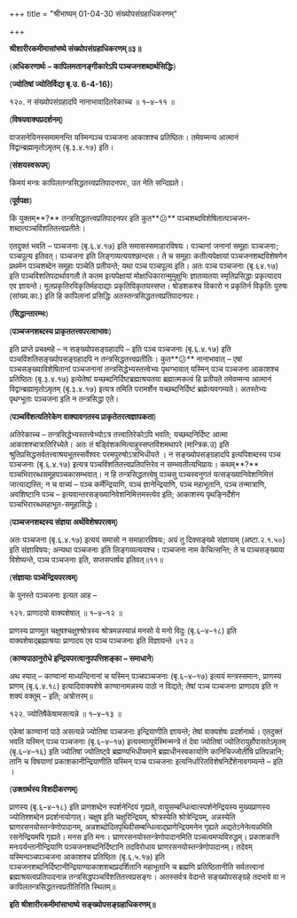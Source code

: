 +++
title = "श्रीभाष्यम् 01-04-30 संख्योपसंग्रहाधिकरणम्"

+++


**श्रीशारीरकमीमासांभष्ये संख्योपसंग्रहाधिकरणम्॥३॥**

(**अधिकरणार्थः – कापिलमतानङ्गीकारेऽपि पञ्चजनशब्दार्थसिद्धिः**)

(**ज्योतिषां ज्योतिर्विद्या बृ.उ. 6-4-16)**)

१२०. न संख्योपसंग्रहादपि नानाभावादितरेकाच्च ॥ १–४–११ ॥

(**विषयवाक्यप्रदर्शनम्**)

वाजसनेयिनस्समामनन्ति यस्मिन्पञ्च पञ्चजना आकाशश्च प्रतिष्ठितः। तमेवम्मन्य आत्मानं विद्वान्ब्रह्मामृतोऽमृतम् (बृ.३.४.१७) इति।

(**संशयस्वरूपम्**)

किमयं मन्त्रः कापिलतन्त्रसिद्धतत्त्वप्रतिपादनपरः, उत नेति सन्दिह्यते।

(**पूर्वपक्षः**)

किं युक्तम्**?** तन्त्रसिद्धतत्त्वप्रतिपादनपर इति कुत**😕** पञ्चशब्दविशेषितात्पञ्चजन-शब्दात्पञ्चविंशतितत्त्वप्रतीतेः।

एतदुक्तं भवति – पञ्चजनाः (बृ.६.४.१७) इति समासस्समाहारविषयः। पञ्चानां जनानां समूहाः पञ्चजनाः; पञ्चपूल्य इतिवत्। पञ्चजना इति लिङ्गव्यत्ययश्छान्दसः। ते च समूहाः कतीत्यपेक्षायां पञ्चजनशब्दविशेषणेन प्रथमेन पञ्चशब्देन समूहाः पञ्चेति प्रतीयन्ते; यथा पञ्च पञ्चपूल्य इति। अतः पञ्च पञ्चजनाः (बृ.६४.१७) इति पञ्चविंशतिपदार्थावगतौ ते कतम इत्यपेक्षायां मोक्षाधिकारान्मुमुक्षुभिः ज्ञातव्यतया स्मृतिप्रसिद्धाः प्रकृत्यादय एव ज्ञायन्ते। मूलप्रकृतिरविकृतिर्महदाद्याः प्रकृतिविकृतयस्सप्त। षोडशकश्च विकारो न प्रकृतिर्न विकृतिः पुरुषः (सांख्य.का.) इति हि कापिलानां प्रसिद्धिः अतस्तन्त्रसिद्धतत्त्वप्रतिपादनपरः।

(**सिद्धान्तारम्भः**)

(**पञ्चजनशब्दस्य प्राकृततत्त्वपरत्वाभावः**)

इति प्राप्ते प्रचक्ष्महे – न सङ्ख्योपसङ्ग्रहादपि – इति पञ्च पञ्चजनाः (बृ.६.४.१७) इति पञ्चविंशतिसङ्ख्योपसङ्ग्रहादपि न तन्त्रसिद्धतत्त्वप्रतीतिः। कुत**😕** नानाभावात् – एषां पञ्चसङ्ख्याविशेषितानां पञ्चजनानां तन्त्रसिद्धेभ्यस्तत्त्वेभ्यः पृथग्भावात् यस्मिन् पञ्च पञ्चजना आकाशश्च प्रतिष्ठितः (बृ.३.४.१७) इत्येतेषां यच्छब्दनिर्दिष्टब्रह्माश्रयतया ब्रह्मात्मकत्वं हि प्रतीयते तमेवम्मन्य आत्मानं विद्वान्ब्रह्मामृतोऽमृतम् (बृ.३.४.१७) इत्यत्र तमिति परामर्शेन यच्छब्दनिर्दिष्टं ब्रह्मेत्यवगम्यते। अतस्तेभ्यः पृथग्भूताः पञ्चजना इति न तन्त्रसिद्धा एते।

(**पञ्चविंशत्यतिरेकेण वाक्यावगतस्य प्राकृतेतरत्वज्ञापकता**)

अतिरेकाच्च – तन्त्रसिद्धेभ्यस्तत्त्वेभ्योऽत्र तत्त्वातिरेकोऽपि भवति; यच्छब्दनिर्दिष्ट आत्मा आकाशश्चात्रातिरिच्येते। अतः तं षड्विंशकमित्याहुस्सप्तविंशमथापरे (मान्त्रिक.उ) इति श्रुतिप्रसिद्धसर्वतत्त्वाश्रयभूतस्सर्वेश्वरः परमपुरुषोऽत्राभिधीयते । न सङ्ख्योपसङ्ग्रहादपि इत्यपिशब्दस्य पञ्च पञ्चजनाः (बृ.६.४.१७) इत्यत्र पञ्चविंशतितत्त्वप्रतिपत्तिरेव न सम्भवतीत्यभिप्रायः। कथम्**?** पञ्चभिरारब्धसमूहपञ्चकासम्भवात्। न हि तन्त्रसिद्धतत्त्वेषु पञ्चसु पञ्चस्वनुगतं यत्सङ्ख्यानिवेशनिमित्तं जात्याद्यस्ति; न च वाच्यं – पञ्च कर्मेन्द्रियाणि, पञ्च ज्ञानेन्द्रियाणि, पञ्च महाभूतानि, पञ्च तन्मात्राणि, अवशिष्टानि पञ्च – इत्यवान्तरसङ्ख्यानिवेशनिमित्तमस्त्येव इति; आकाशस्य पृथङ्निर्देशेन पञ्चभिरारब्धमहाभूत-समूहासिद्धेः।

(**पञ्चजनशब्दस्य संज्ञया अर्थविशेषपरत्वम्**)

अतः पञ्चजना (बृ.६.४.१७) इत्ययं समासो न समाहारविषयः; अयं तु दिक्सङ्ख्ये संज्ञायाम् (अष्टा.२.१.५०) इति संज्ञाविषयः; अन्यथा पञ्चजनाः इति लिङ्गव्यत्ययश्च। पञ्चजना नाम केचित्सन्ति; ते च पञ्चसङ्ख्यया विशेष्यन्ते, पञ्च पञ्चजनाः इति, सप्तसप्तर्षय इतिवत्॥११॥

(**संज्ञायाः पञ्चेन्द्रियपरत्वम्**)

के पुनस्ते पञ्चजनाः इत्यत आह –

१२१. प्राणादयो वाक्यशेषात् ॥ १–४–१२ ॥

प्राणस्य प्राणमुत चक्षुषश्चक्षुश्श्रोत्रस्य श्रोत्रमन्नस्यान्नं मनसो ये मनो विदुः (बृ.६–४–१८) इति वाक्यशेषाद्ब्रह्माश्रयाः प्राणादय एव पञ्च पञ्चजनाः इति विज्ञायन्ते ॥१२॥

(**काण्वपाठानुरोधे इन्द्रियपरत्वानुपपत्तिशङ्का – समाधाने**)

अथ स्यात् – काण्वानां माध्यन्दिनानां च यस्मिन् पञ्चपञ्चजनाः (बृ.६–४–१७) इत्ययं मन्त्रस्समानः, प्राणस्य प्राणम् (बृ.६.४.१८) इत्यादिवाक्यशेषे काण्वानामन्नस्य पाठो न विद्यते; तेषां पञ्च पञ्चजनाः प्राणादय इति न शक्यं वक्तुम् – इति; अत्रोत्तरम्॥

१२२. ज्योतिषैकेषामसत्यन्ने ॥ १–४–१३ ॥

एकेषां काण्वानां पाठे असत्यन्ने ज्योतिषा पञ्चजनाः इन्द्रियाणीति ज्ञायन्ते; तेषां वाक्यशेषः प्रदर्शनार्थः। एतदुक्तं भवति यस्मिन् पञ्च पञ्चजनाः (बृ.६–४–१७) इत्यस्मात्पूर्वस्मिन्मन्त्रे तं देवा ज्योतिषां ज्योतिरायुर्होपासतेऽमृतम् (बृ.६–४–१६) इति ज्योतिषां ज्योतिष्ट्वे ब्रह्मण्यभिधीयमाने ब्रह्माधीनस्वकार्याणि कानिचिज्जोतींषि प्रतिपन्नानि; तानि च विषयाणां प्रकाशकानीन्द्रियाणीति यस्मिन् पञ्च पञ्चजनाः इत्यनिर्धारितविशेषनिर्देशेनावगम्यन्ते – इति ।

(**उक्तार्थस्य विशदीकरणम्**)

प्राणस्य (बृ.६–४–१८) इति प्राणशब्देन स्पर्शनेन्दियं गृह्यते, वायुसम्बन्धित्वात्स्पर्शनेन्द्रियस्य मुख्यप्राणस्य ज्योतिश्शब्देन प्रदर्शनायोगात्। चक्षुष इति चक्षुरिन्द्रियम्, श्रोत्रस्येति श्रोत्रेन्द्रियम्, अन्नस्येति घ्राणरसनयोस्तन्त्रेणोपादानम्, अन्नशब्दोदितपृथिवीसम्बन्धित्वाद्घ्राणेन्द्रियमनेन गृह्यते अद्यतेऽनेनेत्यन्नमिति रसनेन्द्रियमपि गृह्यते। मनस इति मनः। घ्राणरसनयोस्तन्त्रेणोपादानमिति पञ्चत्वमप्यविरुद्धम्। प्रकाशकानि मनःपर्यन्तानीन्द्रियाणि पञ्चजनशब्दनिर्दिष्टानि तदविरोधाय घ्राणरसनयोस्तन्त्रेणोपादानम्। तदेवम् यस्मिन्पञ्चपञ्चजना आकाशश्च प्रतिष्ठितः (बृ.६.५.१७) इति पञ्चजनशब्दनिर्दिष्टानीन्द्रियाण्याकाशशब्दप्रदर्शितानि महाभूतानि च ब्रह्मणि प्रतिष्ठितानीति सर्वतत्त्वानां ब्रह्माश्रयत्वप्रतिपादनान्न तन्त्रसिद्धपञ्चविंशतितत्त्वप्रसङ्गः। अतस्सर्वत्र वेदान्ते सङ्ख्योपसङ्ग्रहे तदभावे वा न कापिलतन्त्रसिद्धतत्त्वप्रतीतिरिति स्थितम्॥

**इति श्रीशारीरकमीमांसाभाष्ये सङ्ख्योपसङ्ग्रहाधिकरणम्॥**




